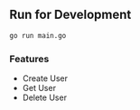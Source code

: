 ## Run for Development
```sh
go run main.go
```

### Features

- Create User
- Get User
- Delete User

